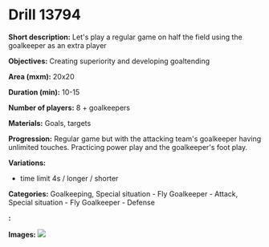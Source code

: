 # Drill 13794

**Short description:**
Let's play a regular game on half the field using the goalkeeper as an extra player

**Objectives:**
Creating superiority and developing goaltending

**Area (mxm):**
20x20

**Duration (min):**
10-15

**Number of players:**
8 + goalkeepers

**Materials:**
Goals, targets

**Progression:**
Regular game but with the attacking team's goalkeeper having unlimited touches. Practicing power play and the goalkeeper's foot play.

**Variations:**
- time limit 4s / longer / shorter

**Categories:**
Goalkeeping, Special situation - Fly Goalkeeper - Attack, Special situation - Fly Goalkeeper - Defense

**:**


**Images:**
![](https://www.coachingfutsal.com/\images\509bff07-0da9-48d9-8ef0-f49e4c361e35_142.png)

